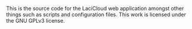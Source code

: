 This is the source code for the LaciCloud web application amongst other things such as scripts and configuration files.
This work is licensed under the GNU GPLv3 license.
